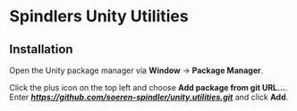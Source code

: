 Spindlers Unity Utilities
=========================

Installation
------------

Open the Unity package manager via **Window** -> **Package Manager**.

Click the plus icon on the top left and choose **Add package from git URL...**.
Enter ***https://github.com/soeren-spindler/unity.utilities.git*** and click **Add**.